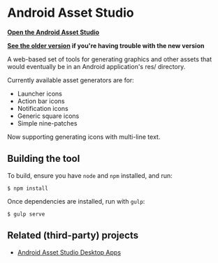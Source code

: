 Android Asset Studio
====================

**[Open the Android Asset Studio](https://romannurik.github.io/AndroidAssetStudio/)**

**[See the older version](https://romannurik.github.io/AndroidAssetStudio/older-version/) if you're having trouble with the new version**

A web-based set of tools for generating graphics and other assets that would eventually be in an Android application's res/ directory.

Currently available asset generators are for:

- Launcher icons
- Action bar icons
- Notification icons
- Generic square icons
- Simple nine-patches

Now supporting generating icons with multi-line text.

## Building the tool

To build, ensure you have `node` and `npm` installed, and run:

    $ npm install

Once dependencies are installed, run with `gulp`:

    $ gulp serve

## Related (third-party) projects

- [Android Asset Studio Desktop Apps](https://androidassetstudio.codeplex.com/)

